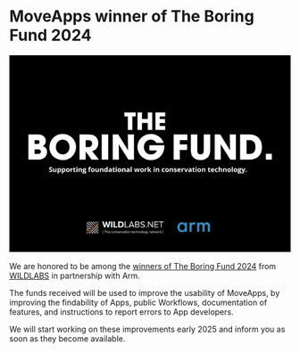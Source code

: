 # MoveApps winner of The Boring Fund 2024

![Boring Fund](theboringfund.png)

We are honored to be among the [winners of The Boring Fund 2024](https://wildlabs.net/article/meet-winners-boring-fund-2024) from [WILDLABS](https://wildlabs.net/) in partnership with Arm.

The funds received will be used to improve the usability of MoveApps, by improving the findability of Apps, public Workflows, documentation of features, and instructions to report errors to App developers. 

We will start working on these improvements early 2025 and inform you as soon as they become available.

